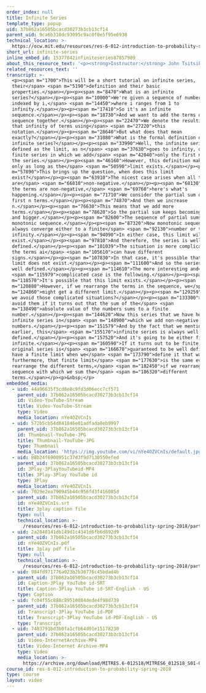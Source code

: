 ```yaml
---
order_index: null
title: Infinite Series
template_type: popup
uid: 37b862a16505bcacd30273b3cb13cf14
parent_uid: 9ca6b310dc93095c9ac0f0e5f95e6930
technical_location: >-
  https://ocw.mit.edu/resources/res-6-012-introduction-to-probability-spring-2018/part-i-the-fundamentals/infinite-series
short_url: infinite-series
inline_embed_id: 15377842infiniteseries87857989
about_this_resource_text: '<p><strong>Instructor:</strong> John Tsitsiklis</p>'
related_resources_text: ''
transcript: >-
  <p><span m="1700">This will be a short tutorial on infinite series,
  their</span> <span m="5190">definition and their basic
  properties.</span></p><p><span m="8470">What is an infinite
  series?</span></p><p><span m="10000">We're given a sequence of numbers ai,
  indexed by i,</span> <span m="14450">where i ranges from 1 to
  infinity.</span></p><p><span m="17410">So it's an infinite
  sequence.</span></p><p><span m="18730">And we want to add the terms of that
  sequence together.</span></p><p><span m="22470">We denote the resulting sum of
  that infinity of terms using</span> <span m="27220">this
  notation.</span></p><p><span m="28640">But what does that mean
  exactly?</span></p><p><span m="31080">What is the formal definition of an
  infinite series?</span></p><p><span m="33990">Well, the infinite series is
  defined as the limit, as n</span> <span m="37630">goes to infinity, of the
  finite series in which we add</span> <span m="42040">only the first n terms in
  the series.</span></p><p><span m="46160">However, this definition makes sense
  only as long as the</span> <span m="50590">limit exists.</span></p><p><span
  m="57890">This brings up the question, when does this limit
  exist?</span></p><p><span m="63910">The nicest case arises when all the terms
  are</span> <span m="66810">non-negative.</span></p><p><span m="68130">If all
  the terms are non-negative,</span> <span m="69760">here's what's
  happening.</span></p><p><span m="71710">We consider the partial sum of the
  first n terms.</span></p><p><span m="74870">And then we increase
  n.</span></p><p><span m="76630">This means that we add more
  terms.</span></p><p><span m="78620">So the partial sum keeps becoming bigger
  and bigger.</span></p><p><span m="82600">The sequence of partial sums is a
  monotonic sequence.</span></p><p><span m="87320">Now monotonic sequences
  always converge either to a finite</span> <span m="92130">number or to
  infinity.</span></p><p><span m="94090">In either case, this limit will
  exist.</span></p><p><span m="97810">And therefore, the series is well
  defined.</span></p><p><span m="101039">The situation is more complicated if
  the terms ai</span> <span m="105610">can have different
  signs.</span></p><p><span m="107830">In that case, it's possible that the
  limit does not exist.</span></p><p><span m="111600">And so the series is not
  well defined.</span></p><p><span m="114610">The more interesting and</span>
  <span m="115979">complicated case is the following.</span></p><p><span
  m="118570">It's possible that this limit exists.</span></p><p><span
  m="120880">However, if we rearrange the terms in the sequence, we</span> <span
  m="124860">might get a different limit.</span></p><p><span m="129259">When can
  we avoid those complicated situations?</span></p><p><span m="133300">We can
  avoid them if it turns out that the sum of the</span> <span
  m="138490">absolute value of the numbers sums to a finite
  number.</span></p><p><span m="144620">Now this series that we have here is an
  infinite series in</span> <span m="148900">which we add non-negative
  numbers.</span></p><p><span m="151579">And by the fact that we mentioned
  earlier, this</span> <span m="155170">infinite series is always well
  defined.</span></p><p><span m="157520">And it's going to be either finite or
  infinite.</span></p><p><span m="160590">If it turns out to be finite, then the
  original series is</span> <span m="166670">guaranteed to be well defined, to
  have a finite limit when we</span> <span m="173790">define it that way, and
  furthermore, that finite limit</span> <span m="177630">is the same even if we
  rearrange the different terms,</span> <span m="182450">if we rearrange the
  sequence with which we sum the</span> <span m="186320">different
  terms.</span></p><p>&nbsp;</p>
embedded_media:
  - uid: 44a96635f5cd8e8c9fd3d06ecc7cf571
    parent_uid: 37b862a16505bcacd30273b3cb13cf14
    id: Video-YouTube-Stream
    title: Video-YouTube-Stream
    type: Video
    media_location: nYe4OZVCnIs
  - uid: 572b5cb54d841846e01adfada0eb9997
    parent_uid: 37b862a16505bcacd30273b3cb13cf14
    id: Thumbnail-YouTube-JPG
    title: Thumbnail-YouTube-JPG
    type: Thumbnail
    media_location: 'https://img.youtube.com/vi/nYe4OZVCnIs/default.jpg'
  - uid: 88b24f6900951c37d3f9d7130550efed
    parent_uid: 37b862a16505bcacd30273b3cb13cf14
    id: 3Play-3PlayYouTubeid-MP4
    title: 3Play-3Play YouTube id
    type: 3Play
    media_location: nYe4OZVCnIs
  - uid: 7029e2ea790945b4dc956fd3f416085d
    parent_uid: 37b862a16505bcacd30273b3cb13cf14
    id: nYe4OZVCnIs.srt
    title: 3play caption file
    type: null
    technical_location: >-
      /resources/res-6-012-introduction-to-probability-spring-2018/part-i-the-fundamentals/infinite-series/nYe4OZVCnIs.srt
  - uid: 2a2840141db149d1c4341d6fb6d892d9
    parent_uid: 37b862a16505bcacd30273b3cb13cf14
    id: nYe4OZVCnIs.pdf
    title: 3play pdf file
    type: null
    technical_location: >-
      /resources/res-6-012-introduction-to-probability-spring-2018/part-i-the-fundamentals/infinite-series/nYe4OZVCnIs.pdf
  - uid: 984fd971776a023b2b30776c45bdad4b
    parent_uid: 37b862a16505bcacd30273b3cb13cf14
    id: Caption-3Play YouTube id-SRT
    title: Caption-3Play YouTube id-SRT-English - US
    type: Caption
  - uid: fc04f55c888c89510084dede4f98d739
    parent_uid: 37b862a16505bcacd30273b3cb13cf14
    id: Transcript-3Play YouTube id-PDF
    title: Transcript-3Play YouTube id-PDF-English - US
    type: Transcript
  - uid: 7483791bd3b0fa1cfb64d01e15178230
    parent_uid: 37b862a16505bcacd30273b3cb13cf14
    id: Video-InternetArchive-MP4
    title: Video-Internet Archive-MP4
    type: Video
    media_location: >-
      https://archive.org/download/MITRES.6-012S18/MITRES6_012S18_S01-05_300k.mp4
course_id: res-6-012-introduction-to-probability-spring-2018
type: course
layout: video
---
```

